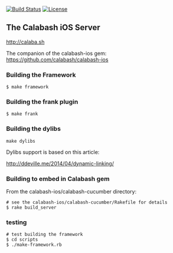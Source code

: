 [![Build Status](https://travis-ci.org/calabash/calabash-ios-server.svg?branch=master)](https://travis-ci.org/calabash/calabash-ios-server)
 [![License](https://go-shields.herokuapp.com/license-Eclipse-blue.png)](http://opensource.org/licenses/EPL-1.0)

## The Calabash iOS Server

http://calaba.sh

The companion of the calabash-ios gem:  https://github.com/calabash/calabash-ios

### Building the Framework

```
$ make framework
```

### Building the frank plugin

```
$ make frank
```

### Building the dylibs

```
make dylibs
```

Dylibs support is based on this article:

http://ddeville.me/2014/04/dynamic-linking/

### Building to embed in Calabash gem

From the calabash-ios/calabash-cucumber directory:

```
# see the calabash-ios/calabash-cucumber/Rakefile for details
$ rake build_server
```

### testing

```
# test building the framework
$ cd scripts
$ ./make-framework.rb
```
